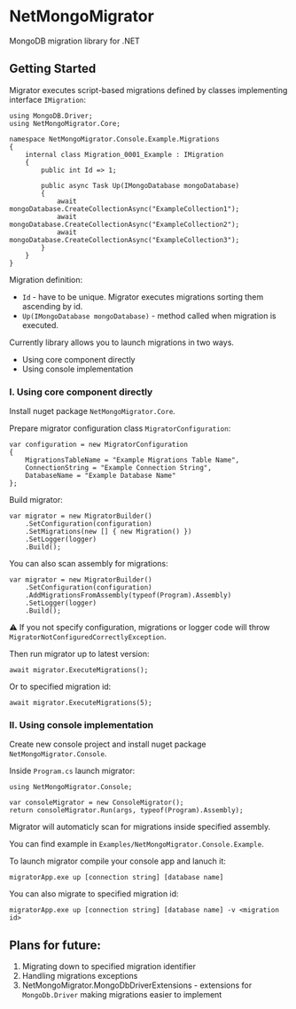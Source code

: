 # NetMongoMigrator

MongoDB migration library for .NET


## Getting Started

Migrator executes script-based migrations defined by classes implementing interface `IMigration`:


    using MongoDB.Driver;
    using NetMongoMigrator.Core;

    namespace NetMongoMigrator.Console.Example.Migrations
    {
        internal class Migration_0001_Example : IMigration
        {
            public int Id => 1;

            public async Task Up(IMongoDatabase mongoDatabase)
            {
                await mongoDatabase.CreateCollectionAsync("ExampleCollection1");
                await mongoDatabase.CreateCollectionAsync("ExampleCollection2");
                await mongoDatabase.CreateCollectionAsync("ExampleCollection3");
            }
        }
    }

Migration definition:
* `Id` - have to be unique. Migrator executes migrations sorting them ascending by id.
* `Up(IMongoDatabase mongoDatabase)` - method called when migration is executed.

Currently library allows you to launch migrations in two ways.
* Using core component directly
* Using console implementation


### I. Using core component directly

Install nuget package `NetMongoMigrator.Core`.

Prepare migrator configuration class `MigratorConfiguration`:

    var configuration = new MigratorConfiguration
    {
        MigrationsTableName = "Example Migrations Table Name",
        ConnectionString = "Example Connection String",
        DatabaseName = "Example Database Name"
    };

Build migrator:

    var migrator = new MigratorBuilder()
        .SetConfiguration(configuration)
        .SetMigrations(new [] { new Migration() })
        .SetLogger(logger)
        .Build();

You can also scan assembly for migrations:

    var migrator = new MigratorBuilder()
        .SetConfiguration(configuration)
        .AddMigrationsFromAssembly(typeof(Program).Assembly)
        .SetLogger(logger)
        .Build();

⚠️ If you not specify configuration, migrations or logger code will throw `MigratorNotConfiguredCorrectlyException`.

Then run migrator up to latest version:

    await migrator.ExecuteMigrations();

Or to specified migration id:

    await migrator.ExecuteMigrations(5);


### II. Using console implementation

Create new console project and install nuget package `NetMongoMigrator.Console`.

Inside `Program.cs` launch migrator:

    using NetMongoMigrator.Console;

    var consoleMigrator = new ConsoleMigrator();
    return consoleMigrator.Run(args, typeof(Program).Assembly);

Migrator will automaticly scan for migrations inside specified assembly.

You can find example in `Examples/NetMongoMigrator.Console.Example`.

To launch migrator compile your console app and lanuch it:

    migratorApp.exe up [connection string] [database name]

You can also migrate to specified migration id:

    migratorApp.exe up [connection string] [database name] -v <migration id>


## Plans for future:

1. Migrating down to specified migration identifier
1. Handling migrations exceptions
1. NetMongoMigrator.MongoDbDriverExtensions - extensions for `MongoDb.Driver` making migrations easier to implement
